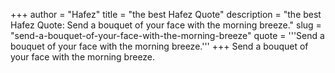 +++
author = "Hafez"
title = "the best Hafez Quote"
description = "the best Hafez Quote: Send a bouquet of your face with the morning breeze."
slug = "send-a-bouquet-of-your-face-with-the-morning-breeze"
quote = '''Send a bouquet of your face with the morning breeze.'''
+++
Send a bouquet of your face with the morning breeze.
